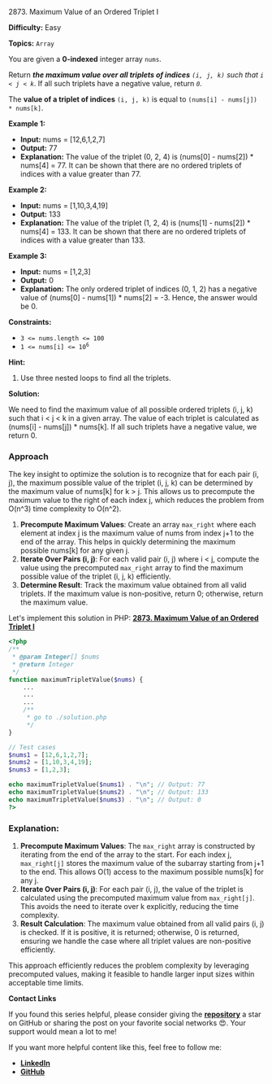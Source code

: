 2873\. Maximum Value of an Ordered Triplet I

**Difficulty:** Easy

**Topics:** `Array`

You are given a **0-indexed** integer array `nums`.

Return _**the maximum value over all triplets of indices** `(i, j, k)` such that `i < j < k`_. If all such triplets have a negative value, return _`0`_.

The **value of a triplet of indices** `(i, j, k)` is equal to `(nums[i] - nums[j]) * nums[k]`.

**Example 1:**

- **Input:** nums = [12,6,1,2,7]
- **Output:** 77
- **Explanation:** The value of the triplet (0, 2, 4) is (nums[0] - nums[2]) * nums[4] = 77.
  It can be shown that there are no ordered triplets of indices with a value greater than 77.

**Example 2:**

- **Input:** nums = [1,10,3,4,19]
- **Output:** 133
- **Explanation:** The value of the triplet (1, 2, 4) is (nums[1] - nums[2]) * nums[4] = 133.
  It can be shown that there are no ordered triplets of indices with a value greater than 133.


**Example 3:**

- **Input:** nums = [1,2,3]
- **Output:** 0
- **Explanation:** The only ordered triplet of indices (0, 1, 2) has a negative value of (nums[0] - nums[1]) * nums[2] = -3. Hence, the answer would be 0.



**Constraints:**

- `3 <= nums.length <= 100`
- <code>1 <= nums[i] <= 10<sup>6</sup></code>


**Hint:**
1. Use three nested loops to find all the triplets.



**Solution:**

We need to find the maximum value of all possible ordered triplets (i, j, k) such that i < j < k in a given array. The value of each triplet is calculated as (nums[i] - nums[j]) * nums[k]. If all such triplets have a negative value, we return 0.

### Approach
The key insight to optimize the solution is to recognize that for each pair (i, j), the maximum possible value of the triplet (i, j, k) can be determined by the maximum value of nums[k] for k > j. This allows us to precompute the maximum value to the right of each index j, which reduces the problem from O(n^3) time complexity to O(n^2).

1. **Precompute Maximum Values**: Create an array `max_right` where each element at index j is the maximum value of nums from index j+1 to the end of the array. This helps in quickly determining the maximum possible nums[k] for any given j.
2. **Iterate Over Pairs (i, j)**: For each valid pair (i, j) where i < j, compute the value using the precomputed `max_right` array to find the maximum possible value of the triplet (i, j, k) efficiently.
3. **Determine Result**: Track the maximum value obtained from all valid triplets. If the maximum value is non-positive, return 0; otherwise, return the maximum value.

Let's implement this solution in PHP: **[2873. Maximum Value of an Ordered Triplet I](https://github.com/mah-shamim/leet-code-in-php/tree/main/algorithms/002873-maximum-value-of-an-ordered-triplet-i/solution.php)**

```php
<?php
/**
 * @param Integer[] $nums
 * @return Integer
 */
function maximumTripletValue($nums) {
    ...
    ...
    ...
    /**
     * go to ./solution.php
     */
}

// Test cases
$nums1 = [12,6,1,2,7];
$nums2 = [1,10,3,4,19];
$nums3 = [1,2,3];

echo maximumTripletValue($nums1) . "\n"; // Output: 77
echo maximumTripletValue($nums2) . "\n"; // Output: 133
echo maximumTripletValue($nums3) . "\n"; // Output: 0
?>
```

### Explanation:

1. **Precompute Maximum Values**: The `max_right` array is constructed by iterating from the end of the array to the start. For each index j, `max_right[j]` stores the maximum value of the subarray starting from j+1 to the end. This allows O(1) access to the maximum possible nums[k] for any j.
2. **Iterate Over Pairs (i, j)**: For each pair (i, j), the value of the triplet is calculated using the precomputed maximum value from `max_right[j]`. This avoids the need to iterate over k explicitly, reducing the time complexity.
3. **Result Calculation**: The maximum value obtained from all valid pairs (i, j) is checked. If it is positive, it is returned; otherwise, 0 is returned, ensuring we handle the case where all triplet values are non-positive efficiently.

This approach efficiently reduces the problem complexity by leveraging precomputed values, making it feasible to handle larger input sizes within acceptable time limits.

**Contact Links**

If you found this series helpful, please consider giving the **[repository](https://github.com/mah-shamim/leet-code-in-php)** a star on GitHub or sharing the post on your favorite social networks 😍. Your support would mean a lot to me!

If you want more helpful content like this, feel free to follow me:

- **[LinkedIn](https://www.linkedin.com/in/arifulhaque/)**
- **[GitHub](https://github.com/mah-shamim)**